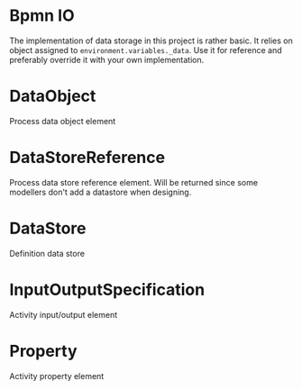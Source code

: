 Bpmn IO
=======

The implementation of data storage in this project is rather basic. It relies on object assigned to `environment.variables._data`. Use it for reference and preferably override it with your own implementation.

# DataObject

Process data object element

# DataStoreReference

Process data store reference element. Will be returned since some modellers don't add a datastore when designing.

# DataStore

Definition data store

# InputOutputSpecification

Activity input/output element

# Property

Activity property element
